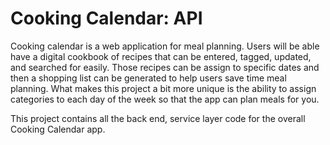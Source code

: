 # Cooking Calendar: API

Cooking calendar is a web application for meal planning. Users will be able have a digital cookbook of recipes that can be entered, tagged, updated, and searched for easily. Those recipes can be assign to specific dates and then a shopping list can be generated to help users save time meal planning. What makes this project a bit more unique is the ability to assign categories to each day of the week so that the app can plan meals for you. 

This project contains all the back end, service layer code for the overall Cooking Calendar app. 

